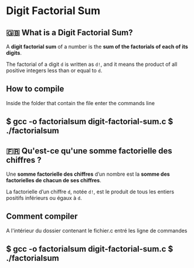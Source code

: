 # Digit Factorial Sum

## 🇬🇧 What is a Digit Factorial Sum?

A **digit factorial sum** of a number is the **sum of the factorials of each of its digits**.

The factorial of a digit `d` is written as `d!`, and it means the product of all positive integers less than or equal to `d`.

## How to compile

Inside the folder that contain the file enter the commands line

$ gcc -o factorialsum digit-factorial-sum.c
$ ./factorialsum
---

## 🇫🇷 Qu'est-ce qu'une somme factorielle des chiffres ?

Une **somme factorielle des chiffres** d’un nombre est la **somme des factorielles de chacun de ses chiffres**.

La factorielle d’un chiffre `d`, notée `d!`, est le produit de tous les entiers positifs inférieurs ou égaux à `d`.

## Comment compiler

A l'intérieur du dossier contenant le fichier.c entré les ligne de commandes 

$ gcc -o factorialsum digit-factorial-sum.c
$ ./factorialsum
---



